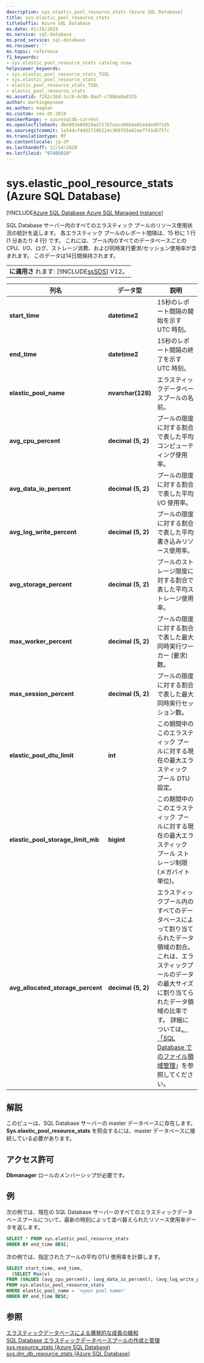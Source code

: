 ```yaml
---
description: sys.elastic_pool_resource_stats (Azure SQL Database)
title: sys.elastic_pool_resource_stats
titleSuffix: Azure SQL Database
ms.date: 01/28/2019
ms.service: sql-database
ms.prod_service: sql-database
ms.reviewer: ''
ms.topic: reference
f1_keywords:
- sys.elastic_pool_resource_stats catalog view
helpviewer_keywords:
- sys.elastic_pool_resource_stats_TSQL
- sys.elastic_pool_resource_stats
- elastic_pool_resource_stats_TSQL
- elastic_pool_resource_stats
ms.assetid: f242c1bd-3cc8-4c8b-8aaf-c79b6a8a0329
author: markingmyname
ms.author: maghan
ms.custom: seo-dt-2019
monikerRange: = azuresqldb-current
ms.openlocfilehash: dbe893e86824ad727b7eaca96b4e01e4ded971d5
ms.sourcegitcommit: 1a544cf4dd2720b124c3697d1e62ae7741db757c
ms.translationtype: MT
ms.contentlocale: ja-JP
ms.lasthandoff: 12/14/2020
ms.locfileid: "97405028"
---
```

# <a name="syselastic_pool_resource_stats-azure-sql-database"></a>sys.elastic_pool_resource_stats (Azure SQL Database)
[!INCLUDE[Azure SQL Database Azure SQL Managed Instance](../../includes/applies-to-version/asdb-asdbmi.md)]

  SQL Database サーバー内のすべてのエラスティック プールのリソース使用状況の統計を返します。 各エラスティック プールのレポート間隔は、15 秒に 1 行 (1 分あたり 4 行) です。 これには、プール内のすべてのデータベースごとの CPU、I/O、ログ、ストレージ消費、および同時実行要求/セッション使用率が含まれます。 このデータは14日間保持されます。 
  
||  
|-|  
|**に適用さ** れます:  [!INCLUDE[ssSDS](../../includes/sssds-md.md)] V12。|  
  
|列名|データ型|説明|  
|-----------------|---------------|-----------------|  
|**start_time**|**datetime2**|15秒のレポート間隔の開始を示す UTC 時刻。|  
|**end_time**|**datetime2**|15秒のレポート間隔の終了を示す UTC 時刻。|  
|**elastic_pool_name**|**nvarchar(128)**|エラスティックデータベースプールの名前。|  
|**avg_cpu_percent**|**decimal (5, 2)**|プールの限度に対する割合で表した平均コンピューティング使用率。|  
|**avg_data_io_percent**|**decimal (5, 2)**|プールの限度に対する割合で表した平均 I/O 使用率。|  
|**avg_log_write_percent**|**decimal (5, 2)**|プールの限度に対する割合で表した平均書き込みリソース使用率。|  
|**avg_storage_percent**|**decimal (5, 2)**|プールのストレージ限度に対する割合で表した平均ストレージ使用率。|  
|**max_worker_percent**|**decimal (5, 2)**|プールの限度に対する割合で表した最大同時実行ワーカー (要求) 数。|  
|**max_session_percent**|**decimal (5, 2)**|プールの限度に対する割合で表した最大同時実行セッション数。|  
|**elastic_pool_dtu_limit**|**int**|この期間中のこのエラスティック プールに対する現在の最大エラスティック プール DTU 設定。|  
|**elastic_pool_storage_limit_mb**|**bigint**|この期間中のこのエラスティック プールに対する現在の最大エラスティック プール ストレージ制限 (メガバイト単位)。|
|**avg_allocated_storage_percent**|**decimal (5, 2)**|エラスティックプール内のすべてのデータベースによって割り当てられたデータ領域の割合。  これは、エラスティックプールのデータの最大サイズに割り当てられたデータ領域の比率です。  詳細については[、「SQL Database でのファイル領域管理](/azure/sql-database/sql-database-file-space-management)」を参照してください。|  
  
## <a name="remarks"></a>解説

 このビューは、SQL Database サーバーの master データベースに存在します。 **Sys.elastic_pool_resource_stats** を照会するには、master データベースに接続している必要があります。  
  
## <a name="permissions"></a>アクセス許可

 **Dbmanager** ロールのメンバーシップが必要です。  
  
## <a name="examples"></a>例

 次の例では、現在の SQL Database サーバーのすべてのエラスティックデータベースプールについて、最新の時刻によって並べ替えられたリソース使用率データを返します。  
  
```sql
SELECT * FROM sys.elastic_pool_resource_stats
ORDER BY end_time DESC;  
```

 次の例では、指定されたプールの平均 DTU 使用率を計算します。  

```sql
SELECT start_time, end_time,
  (SELECT Max(v)
FROM (VALUES (avg_cpu_percent), (avg_data_io_percent), (avg_log_write_percent)) AS value(v)) AS [avg_DTU_percent]
FROM sys.elastic_pool_resource_stats
WHERE elastic_pool_name = '<your pool name>'
ORDER BY end_time DESC;  
```

## <a name="see-also"></a>参照

 [エラスティックデータベースによる爆発的な成長の緩和](/azure/azure-sql/database/elastic-pool-overview)   
 [SQL Database エラスティックデータベースプールの作成と管理](/azure/azure-sql/database/elastic-pool-overview)   
 [sys.resource_stats &#40;Azure SQL Database&#41;](../../relational-databases/system-catalog-views/sys-resource-stats-azure-sql-database.md)   
 [sys.dm_db_resource_stats &#40;Azure SQL Database&#41;](../../relational-databases/system-dynamic-management-views/sys-dm-db-resource-stats-azure-sql-database.md)  
  
